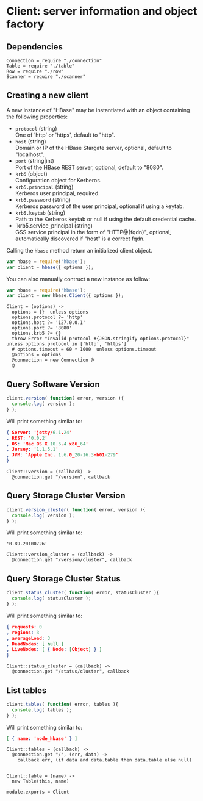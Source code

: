

# Client: server information and object factory

## Dependencies

    Connection = require "./connection"
    Table = require "./table"
    Row = require "./row"
    Scanner = require "./scanner"

## Creating a new client

A new instance of "HBase" may be instantiated with an object containing the
following properties:   

*   `protocol` (string)   
    One of 'http' or 'https', default to "http".   
*   `host` (string)   
    Domain or IP of the HBase Stargate server, optional, default to "localhost".   
*   `port` (string|int)   
    Port of the HBase REST server, optional, default to "8080".   
*   `krb5` (object)   
    Configuration object for Kerberos.   
*   `krb5.principal` (string)   
    Kerberos user principal, required.   
*   `krb5.password` (string)   
    Kerberos password of the user principal, optional if using a keytab.   
*   `krb5.keytab` (string)   
    Path to the Kerberos keytab or null if using the default credential cache.   
*   `krb5.service_principal (string)   
    GSS service principal in the form of "HTTP@{fqdn}", optional, automatically
    discovered if "host" is a correct fqdn.   


Calling the `hbase` method return an initialized client object.

```javascript
var hbase = require('hbase');
var client = hbase({ options });
```

You can also manually contruct a new instance as follow:

```javascript
var hbase = require('hbase');
var client = new hbase.Client({ options });
```

    Client = (options) ->
      options = {}  unless options
      options.protocol ?= 'http'
      options.host ?= '127.0.0.1'
      options.port ?= '8080'
      options.krb5 ?= {}
      throw Error "Invalid protocol #{JSON.stringify options.protocol}" unless options.protocol in ['http', 'https']
      # options.timeout = 60 * 1000  unless options.timeout
      @options = options
      @connection = new Connection @
      @

## Query Software Version

```javascript
client.version( function( error, version ){
  console.log( version );
} );
```

Will print something similar to:

```json
{ Server: 'jetty/6.1.24'
, REST: '0.0.2'
, OS: 'Mac OS X 10.6.4 x86_64'
, Jersey: '1.1.5.1'
, JVM: 'Apple Inc. 1.6.0_20-16.3-b01-279'
}
```

    Client::version = (callback) ->
      @connection.get "/version", callback

## Query Storage Cluster Version

```javascript
client.version_cluster( function( error, version ){
  console.log( version );
} );
```

Will print something similar to:

```csv
'0.89.20100726'
```

    Client::version_cluster = (callback) ->
      @connection.get "/version/cluster", callback

## Query Storage Cluster Status

```javascript
client.status_cluster( function( error, statusCluster ){
  console.log( statusCluster );
} );
```

Will print something similar to:

```json
{ requests: 0
, regions: 3
, averageLoad: 3
, DeadNodes: [ null ]
, LiveNodes: [ { Node: [Object] } ]
}
```

    Client::status_cluster = (callback) ->
      @connection.get "/status/cluster", callback

## List tables

```javascript
client.tables( function( error, tables ){
  console.log( tables );
} );
```

Will print something similar to:

```json
[ { name: 'node_hbase' } ]
```

    Client::tables = (callback) ->
      @connection.get "/", (err, data) ->
        callback err, (if data and data.table then data.table else null)


    Client::table = (name) ->
      new Table(this, name)

    module.exports = Client
